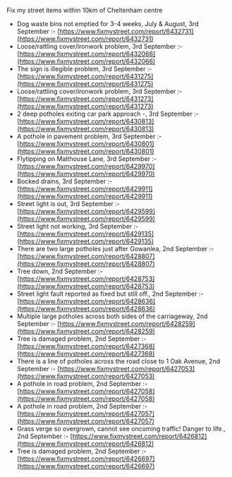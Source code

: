 Fix my street items within 10km of Cheltenham centre

<!-- fix_marker starts -->

- Dog waste bins not emptied for 3-4 weeks, July & August, 3rd September :- [https://www.fixmystreet.com/report/6432731](https://www.fixmystreet.com/report/6432731)
- Loose/rattling cover/ironwork problem, 3rd September :- [https://www.fixmystreet.com/report/6432066](https://www.fixmystreet.com/report/6432066)
- The sign is illegible problem, 3rd September :- [https://www.fixmystreet.com/report/6431275](https://www.fixmystreet.com/report/6431275)
- Loose/rattling cover/ironwork problem, 3rd September :- [https://www.fixmystreet.com/report/6431273](https://www.fixmystreet.com/report/6431273)
- 2 deep potholes exiting car park approach -, 3rd September :- [https://www.fixmystreet.com/report/6430813](https://www.fixmystreet.com/report/6430813)
- A pothole in pavement problem, 3rd September :- [https://www.fixmystreet.com/report/6430801](https://www.fixmystreet.com/report/6430801)
- Flytipping on Malthouse Lane, 3rd September :- [https://www.fixmystreet.com/report/6429970](https://www.fixmystreet.com/report/6429970)
- Bocked drains, 3rd September :- [https://www.fixmystreet.com/report/6429911](https://www.fixmystreet.com/report/6429911)
- Street light is out, 3rd September :- [https://www.fixmystreet.com/report/6429599](https://www.fixmystreet.com/report/6429599)
- Street light not working, 3rd September :- [https://www.fixmystreet.com/report/6429135](https://www.fixmystreet.com/report/6429135)
- There are two large potholes just after Gowanlea, 2nd September :- [https://www.fixmystreet.com/report/6428807](https://www.fixmystreet.com/report/6428807)
- Tree down, 2nd September :- [https://www.fixmystreet.com/report/6428753](https://www.fixmystreet.com/report/6428753)
- Street light fault reported as fixed but still off., 2nd September :- [https://www.fixmystreet.com/report/6428636](https://www.fixmystreet.com/report/6428636)
- Multiple large potholes across both sides of the carriageway, 2nd September :- [https://www.fixmystreet.com/report/6428259](https://www.fixmystreet.com/report/6428259)
- Tree is damaged problem, 2nd September :- [https://www.fixmystreet.com/report/6427368](https://www.fixmystreet.com/report/6427368)
- There is a line of potholes across the road close to 1 Oak Avenue, 2nd September :- [https://www.fixmystreet.com/report/6427053](https://www.fixmystreet.com/report/6427053)
- A pothole in road problem, 2nd September :- [https://www.fixmystreet.com/report/6427058](https://www.fixmystreet.com/report/6427058)
- A pothole in road problem, 2nd September :- [https://www.fixmystreet.com/report/6427057](https://www.fixmystreet.com/report/6427057)
- Grass verge so overgrown, cannot see oncoming traffic! Danger to life., 2nd September :- [https://www.fixmystreet.com/report/6426812](https://www.fixmystreet.com/report/6426812)
- Tree is damaged problem, 2nd September :- [https://www.fixmystreet.com/report/6426697](https://www.fixmystreet.com/report/6426697)

<!-- fix_marker ends -->